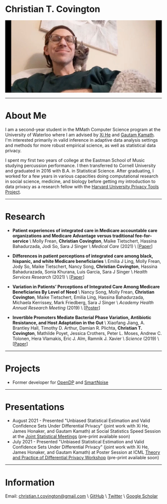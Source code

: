 # Christian T. Covington 

<img src="christian_pic.jpg" alt="profile_picture" width="1000"/> 

---

# About Me 
I am a second-year student in the MMath Computer Science program at the University of Waterloo where I am advised by [Xi He](https://cs.uwaterloo.ca/~xihe/) and [Gautam Kamath](http://www.gautamkamath.com/). I'm interested primarily in valid inference in adaptive data analysis settings and methods for more robust empirical science, as well as statistical data privacy.

I spent my first two years of college at the Eastman School of Music studying percussion performance. I then transferred to Cornell University and graduated in 2016 with B.A. in Statistical Science. After graduating, I worked for a few years in various capacities doing computational research in social science, medicine, and biology before getting my introduction to data privacy as a research fellow with the [Harvard University Privacy Tools Project](https://privacytools.seas.harvard.edu/). 

---

# Research
- **Patient experiences of integrated care in Medicare accountable care organizations and Medicare Advantage versus traditional fee-for-service** \\
Molly Frean, **Christian Covington**, Maike Tietschert, Hassina Bahadurzada, Jodi So, Sara J Singer \\
*Medical Care* (2021) \\
[[Paper](https://pubmed.ncbi.nlm.nih.gov/33273291/)]

- **Differences in patient perceptions of integrated care among black, hispanic, and white Medicare beneficiaries** \\
Emilia J Ling, Molly Frean, Jody So, Maike Tietschert, Nancy Song, **Christian Covington**, Hassina Bahadurazada, Sonia Khurana, Luis Garcia, Sara J Singer \\
*Health Services Research* (2021) \\
[[Paper](https://onlinelibrary.wiley.com/doi/abs/10.1111/1475-6773.13637)]

- **Variation in Patients’ Perceptions of Integrated Care Among Medicare Beneficiaries By Level of Need** \\
Nancy Song, Molly Frean, **Christian Covington**, Maike Tietschert, Emilia Ling, Hassina Bahadurzada, Michaela Kerrissey, Mark Friedberg, Sara J Singer \\
*Academy Health Annual Research Meeting* (2019) \\
[[Poster](https://academyhealth.confex.com/academyhealth/2019arm/meetingapp.cgi/Paper/32193)]

- **Invertible Promoters Mediate Bacterial Phase Variation, Antibiotic Resistance, and Host Adaptation in the Gut** \\
Xiaofang Jiang, A. Brantley Hall, Timothy D. Arthur, Damian R. Plichta, **Christian T. Covington**, Mathilde Poyet, Jessica Crothers, Peter L. Moses, Andrew C. Tolonen, Hera Vlamakis, Eric J. Alm, Ramnik J. Xavier \\
*Science* (2019) \\
[[Paper](https://science.sciencemag.org/content/363/6423/181)]

---

# Projects
- Former developer for [OpenDP](https://projects.iq.harvard.edu/opendp) and [SmartNoise](https://github.com/opendifferentialprivacy/smartnoise-core)

---

# Presentations
- August 2021 - Presented "Unbiased Statistical Estimation and Valid Confidence Sets Under Differential Privacy" (joint work with Xi He, James Honaker, and Gautam Kamath) at Social Statistics Speed Session at the [Joint Statistical Meetings](https://ww2.amstat.org/meetings/jsm/2021/index.cfm) (pre-print available soon)
- July 2021 - Presented "Unbiased Statistical Estimation and Valid Confidence Sets Under Differential Privacy" (joint work with Xi He, James Honaker, and Gautam Kamath) at Poster Session at ICML [Theory and Practice of Differential Privacy Workshop](https://tpdp.journalprivacyconfidentiality.org/2021/) (pre-print available soon)

--- 

# Information
Email: christian.t.covington@gmail.com \\
[GitHub](https://github.com/ctcovington) \\
[Twitter](https://twitter.com/ctcovington) \\
[Google Scholar](https://scholar.google.com/citations?user=dxtVsBAAAAAJ&hl=en)
<!-- [CV]() -->

<!-- [Github Pages](https://pages.github.com) provide a simple way to make a
website using
[Markdown](https://daringfireball.net/projects/markdown/) and
[git](https://git-scm.com).

For me, the painful aspects of making a website are

- Working with html and css
- Finding a hosting site
- Transferring stuff to the hosting site

With [GitHub Pages](https://pages.github.com), you just write things in
[Markdown](https://daringfireball.net/projects/markdown/),
[GitHub](https://github.com) hosts the site for you, and you just push
material to your GitHub repository with `git add`, `git commit`, and
`git push`.

If you love [git](https://git-scm.com/) and
[GitHub](https://github.com), you'll love
[GitHub Pages](https://pages.github.com), too.

The sites use [Jekyll](https://jekyllrb.com/), a
[ruby](https://www.ruby-lang.org/en/) [gem](https://rubygems.org/), to
convert Markdown files to html, and this part is done
automatically when you push the materials to the `gh-pages` branch
of a GitHub repository.

The [GitHub](https://pages.github.com) and
[Jekyll](https://jekyllrb.com) documentation is great, but I thought it
would be useful to have a minimal tutorial, for those who just want to
get going immediately with a simple site. To some readers, what GitHub
has might be simpler and more direct.  But if you just want to create
a site like the one you're looking at now, read on.

Start by reading the [Overview page](pages/overview.html), which
explains the basic structure of these sites. Then read
[how to make an independent website](pages/independent_site.html). Then
read any of the other things, such as
[how to test your site locally](pages/local_test.html).

- [Overview](pages/overview.html)
- [Making an independent website](pages/independent_site.html)
- [Making a personal site](pages/user_site.html)
- [Making a site for a project](pages/project_site.html)
- [Making a jekyll-free site](pages/nojekyll.html)
- [Testing your site locally](pages/local_test.html)
- [Resources](pages/resources.html)

If anything here is confusing (or _wrong_!), or if I've missed
important details, please
[submit an issue](https://github.com/kbroman/simple_site/issues), or (even
better) fork [the GitHub repository for this website](https://github.com/kbroman/simple_site),
make modifications, and submit a pull request.

---

The source for this minimal tutorial is [on github](https://github.com/kbroman/simple_site).

Also see my [tutorials](https://kbroman.org/pages/tutorials) on
[git/github](https://kbroman.org/github_tutorial),
[GNU make](https://kbroman.org/minimal_make),
[knitr](https://kbroman.org/knitr_knutshell),
[R packages](https://kbroman.org/pkg_primer),
[data organization](https://kbroman.org/dataorg),
and [reproducible research](https://kbroman.org/steps2rr). -->
